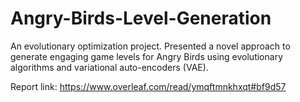# Angry-Birds-Level-Generation
An evolutionary optimization project. Presented a novel approach to generate engaging game levels for Angry Birds using evolutionary algorithms and variational auto-encoders (VAE).

Report link: https://www.overleaf.com/read/ymqftmnkhxqt#bf9d57
